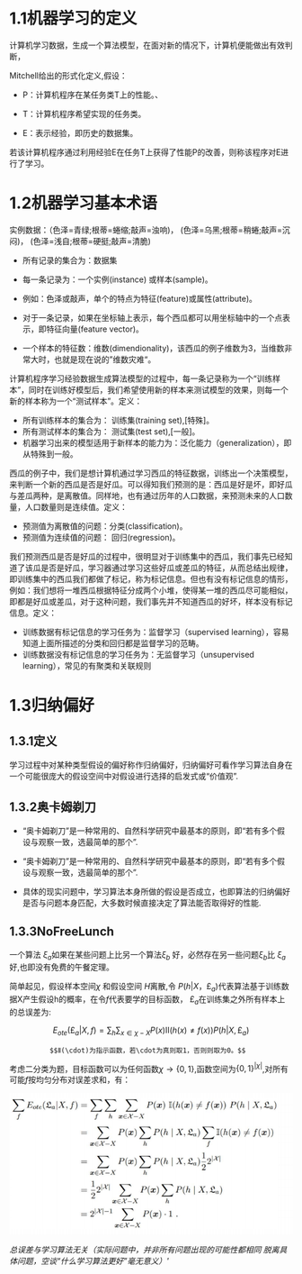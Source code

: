 # 1.1机器学习的定义

计算机学习数据，生成一个算法模型，在面对新的情况下，计算机便能做出有效判断，

Mitchell给出的形式化定义,假设：

- P：计算机程序在某任务类T上的性能。、

- T：计算机程序希望实现的任务类。

- E：表示经验，即历史的数据集。

若该计算机程序通过利用经验E在任务T上获得了性能P的改善，则称该程序对E进行了学习。

# 1.2机器学习基本术语

实例数据：（色泽=青绿;根蒂=蜷缩;敲声=浊响)， (色泽=乌黑;根蒂=稍蜷;敲声=沉闷)， (色泽=浅自;根蒂=硬挺;敲声=清脆)

- 所有记录的集合为：数据集

- 每一条记录为：一个实例(instance) 或样本(sample)。

- 例如：色泽或敲声，单个的特点为特征(feature)或属性(attribute)。

- 对于一条记录，如果在坐标轴上表示，每个西瓜都可以用坐标轴中的一个点表示，即特征向量(feature vector)。

- 一个样本的特征数：维数(dimendionality)，该西瓜的例子维数为3，当维数非常大时，也就是现在说的”维数灾难“。

计算机程序学习经验数据生成算法模型的过程中，每一条记录称为一个“训练样本”，同时在训练好模型后，我们希望使用新的样本来测试模型的效果，则每一个新的样本称为一个“测试样本”。定义：

- 所有训练样本的集合为： 训练集(training set),[特殊]。
- 所有测试样本的集合为： 测试集(test set),[一般]。
- 机器学习出来的模型适用于新样本的能力为：泛化能力（generalization），即从特殊到一般。

西瓜的例子中，我们是想计算机通过学习西瓜的特征数据，训练出一个决策模型，来判断一个新的西瓜是否是好瓜。可以得知我们预测的是：西瓜是好是坏，即好瓜与差瓜两种，是离散值。同样地，也有通过历年的人口数据，来预测未来的人口数量，人口数量则是连续值。定义：

- 预测值为离散值的问题：分类(classification)。
- 预测值为连续值的问题： 回归(regression)。

我们预测西瓜是否是好瓜的过程中，很明显对于训练集中的西瓜，我们事先已经知道了该瓜是否是好瓜，学习器通过学习这些好瓜或差瓜的特征，从而总结出规律，即训练集中的西瓜我们都做了标记，称为标记信息。但也有没有标记信息的情形，例如：我们想将一堆西瓜根据特征分成两个小堆，使得某一堆的西瓜尽可能相似，即都是好瓜或差瓜，对于这种问题，我们事先并不知道西瓜的好坏，样本没有标记信息。定义：

- 训练数据有标记信息的学习任务为：监督学习（supervised learning），容易知道上面所描述的分类和回归都是监督学习的范畴。
- 训练数据没有标记信息的学习任务为：无监督学习（unsupervised learning），常见的有聚类和关联规则

# 1.3归纳偏好

## 1.3.1定义

学习过程中对某种类型假设的偏好称作归纳偏好，归纳偏好可看作学习算法自身在一个可能很庞大的假设空间中对假设进行选择的启发式或“价值观”.

## 1.3.2奥卡姆剃刀

- “奥卡姆剃刀”是一种常用的、自然科学研究中最基本的原则，即“若有多个假设与观察一致，选最简单的那个”.

- “奥卡姆剃刀”是一种常用的、自然科学研究中最基本的原则，即“若有多个假设与观察一致，选最简单的那个”.
- 具体的现实问题中，学习算法本身所做的假设是否成立，也即算法的归纳偏好是否与问题本身匹配，大多数时候直接决定了算法能否取得好的性能.

## 1.3.3NoFreeLunch

一个算法 $\xi_a$如果在某些问题上比另一个算法$\xi_b$ 好，必然存在另一些问题$\xi_b$比 $\xi_a$好,也即没有免费的午餐定理。

简单起见，假设样本空间$\chi$ 和假设空间 $H$离散,令 $P(h|X，\pounds_a)$代表算法基于训练数据X产生假设h的概率，在令$f$代表要学的目标函数， $\pounds_a$在训练集之外所有样本上的总误差为:

$$E_{ote}(\pounds_a|X,f)=\sum_h\sum_{x\in\chi-X}P(x)Ⅱ(h(x)\neq  f(x))P(h|X,\pounds_a)$$

              $$Ⅱ(\cdot)为指示函数，若\cdot为真则取1，否则则取为0。$$

考虑二分类为题，目标函数可以为任何函数$\chi\rightarrow\{0,1\}$,函数空间为$\{0,1\}^{|\chi|}$,对所有可能$f$按均匀分布对误差求和，有：

![1694605257872.png](cc37f9c2a88b3cacb10a523880dbe7bd.png)

*总误差与学习算法无关（实际问题中，并非所有问题出现的可能性都相同
脱离具体问题，空谈“什么学习算法更好”毫无意义）'*
